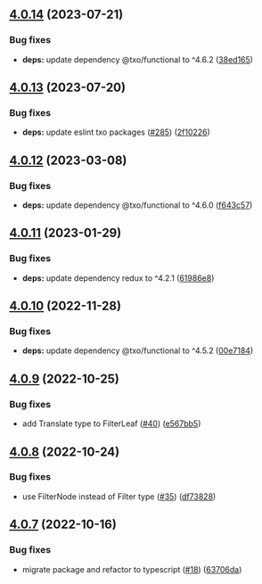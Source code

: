 ## [4.0.14](https://github.com/technology-studio/redux/compare/v4.0.13...v4.0.14) (2023-07-21)


### Bug fixes

* **deps:** update dependency @txo/functional to ^4.6.2 ([38ed165](https://github.com/technology-studio/redux/commit/38ed165f6d173a605ef317a3a92ada50a12d9425))

## [4.0.13](https://github.com/technology-studio/redux/compare/v4.0.12...v4.0.13) (2023-07-20)


### Bug fixes

* **deps:** update eslint txo packages ([#285](https://github.com/technology-studio/redux/issues/285)) ([2f10226](https://github.com/technology-studio/redux/commit/2f102262a5d156e23a6a9e68dd32622212f17ce4))

## [4.0.12](https://github.com/technology-studio/redux/compare/v4.0.11...v4.0.12) (2023-03-08)


### Bug fixes

* **deps:** update dependency @txo/functional to ^4.6.0 ([f643c57](https://github.com/technology-studio/redux/commit/f643c572da99ad4275775f4236c282a9b3db9fb7))

## [4.0.11](https://github.com/technology-studio/redux/compare/v4.0.10...v4.0.11) (2023-01-29)


### Bug fixes

* **deps:** update dependency redux to ^4.2.1 ([61986e8](https://github.com/technology-studio/redux/commit/61986e8f472ec90fa5ef5eb17c304107b72623c1))

## [4.0.10](https://github.com/technology-studio/redux/compare/v4.0.9...v4.0.10) (2022-11-28)


### Bug fixes

* **deps:** update dependency @txo/functional to ^4.5.2 ([00e7184](https://github.com/technology-studio/redux/commit/00e7184da8212387d87583df84034fd8b28fd9d9))

## [4.0.9](https://github.com/technology-studio/redux/compare/v4.0.8...v4.0.9) (2022-10-25)


### Bug fixes

* add Translate type to FilterLeaf ([#40](https://github.com/technology-studio/redux/issues/40)) ([e567bb5](https://github.com/technology-studio/redux/commit/e567bb529e90aa74da112fabaae7d667560dba4b))

## [4.0.8](https://github.com/technology-studio/redux/compare/v4.0.7...v4.0.8) (2022-10-24)


### Bug fixes

* use FilterNode instead of Filter type ([#35](https://github.com/technology-studio/redux/issues/35)) ([df73828](https://github.com/technology-studio/redux/commit/df7382876c4cbb0626c7e0f633eeaca4314eca70))

## [4.0.7](https://github.com/technology-studio/redux/compare/v4.0.6...v4.0.7) (2022-10-16)


### Bug fixes

* migrate package and refactor to typescript ([#18](https://github.com/technology-studio/redux/issues/18)) ([63706da](https://github.com/technology-studio/redux/commit/63706da8c7080d633a4a092bab808dc54efe9bd1))
